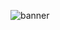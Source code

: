 ![banner](https://github.com/jaerdeem/jaerdeem/assets/80523209/275656e8-ac00-433d-9eaf-bdd2006897f6)
